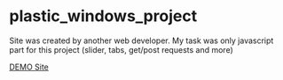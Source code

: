 # plastic_windows_project
Site was created by another web developer.
My task was only javascript part for this project (slider, tabs, get/post requests and more)

[DEMO Site](https://dmytryjk.github.io/plastic_windows_project/)
